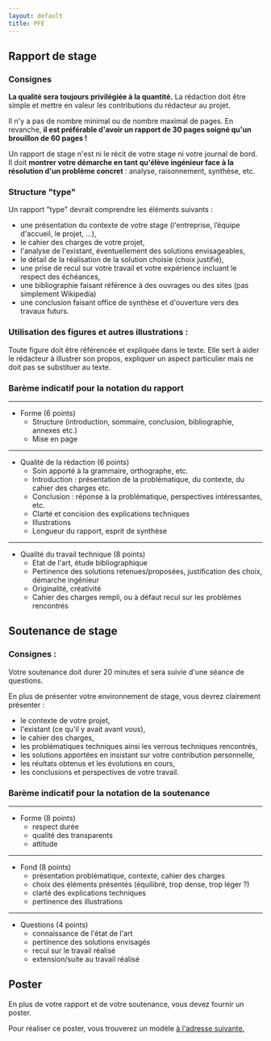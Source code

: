 ```yaml
---
layout: default
title: PFE
---
```


## Rapport de stage

### Consignes

**La qualité sera toujours privilégiée à la quantité.** La rédaction doit être simple et mettre en valeur les contributions du rédacteur au projet.

Il n'y a pas de nombre minimal ou de nombre maximal de pages. En revanche, **il est préférable d'avoir un rapport de 30 pages soigné qu'un brouillon de 60 pages !**

Un rapport de stage n'est ni le récit de votre stage ni votre journal de bord. Il doit **montrer votre démarche en tant qu'élève ingénieur face à la résolution d'un problème concret** : analyse, raisonnement, synthèse, etc.

### Structure "type"
Un rapport "type" devrait comprendre les éléments suivants :
- une présentation du contexte de votre stage (l'entreprise, l’équipe d'accueil, le projet, ...),
- le cahier des charges de votre projet,
- l'analyse de l'existant, éventuellement des solutions envisageables,
- le détail de la réalisation de la solution choisie (choix justifié),
- une prise de recul sur votre travail et votre expérience incluant le respect des échéances,
- une bibliographie faisant référence à des ouvrages ou des sites (pas simplement Wikipedia)
- une conclusion faisant office de synthèse et d'ouverture vers des travaux futurs.


### Utilisation des figures et autres illustrations :
Toute figure doit être référencée et expliquée dans le texte. Elle sert à aider le rédacteur à illustrer son propos, expliquer un aspect particulier mais ne doit pas se substituer au texte.

### Barème indicatif pour la notation du rapport

---
* Forme (6 points)
    - Structure (introduction, sommaire, conclusion, bibliographie, annexes etc.)
    - Mise en page

---
* Qualité de la rédaction (6 points)
    - Soin apporté à la grammaire, orthographe, etc.
    - Introduction : présentation de la problématique, du contexte, du cahier des charges etc.
    - Conclusion : réponse à la problématique, perspectives intéressantes, etc.
    - Clarté et concision des explications techniques
    - Illustrations
    - Longueur du rapport, esprit de synthèse

---
* Qualité du travail technique (8 points)
    - Etat de l'art, étude bibliographique
    - Pertinence des solutions retenues/proposées, justification des choix, démarche ingénieur
    - Originalité, créativité
    - Cahier des charges rempli, ou à défaut recul sur les problèmes rencontrés

## Soutenance de stage

### Consignes :

Votre soutenance doit durer 20 minutes et sera suivie d'une séance de questions.

En plus de présenter votre environnement de stage, vous devrez clairement présenter :
- le contexte de votre projet,
- l'existant (ce qu'il y avait avant vous),
- le cahier des charges,
- les problématiques techniques ainsi les verrous techniques rencontrés,
- les solutions apportées en insistant sur votre contribution personnelle,
- les réultats obtenus et les évolutions en cours,
- les conclusions et perspectives de votre travail.
    



### Barème indicatif pour la notation de la soutenance
---
* Forme (8 points)
    - respect durée
    - qualité des transparents
    - attitude

---
* Fond (8 points)
    - présentation problématique, contexte, cahier des  charges
    - choix des éléments présentés (équilibré, trop dense, trop léger ?)
    - clarté des explications techniques
    - pertinence des illustrations

---
* Questions (4 points)
    - connaissance de l'état de l'art
    - pertinence des solutions envisagés
    - recul sur le travail réalisé
    - extension/suite au travail réalisé
    
## Poster

En plus de votre rapport et de votre soutenance, vous devez fournir un poster.

Pour réaliser ce poster, vous trouverez un modèle [à l'adresse suivante.](/assets/cours/PFE/Modele_Poster_PFE.ppt)

